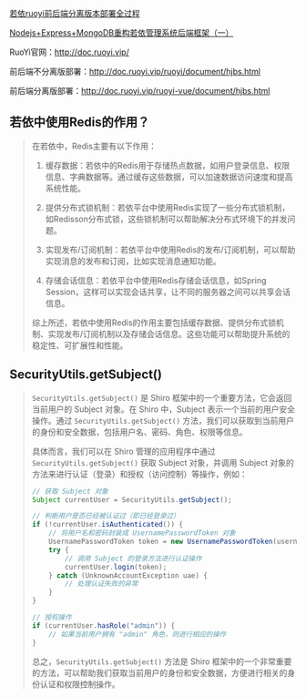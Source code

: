 [若依ruoyi前后端分离版本部署全过程](https://blog.csdn.net/fuckergod/article/details/117728822) 

[Nodejs+Express+MongoDB重构若依管理系统后端框架（一）](https://zhuanlan.zhihu.com/p/414545808) 

RuoYi官网：http://doc.ruoyi.vip/

前后端不分离版部署：http://doc.ruoyi.vip/ruoyi/document/hjbs.html

前后端分离版部署：http://doc.ruoyi.vip/ruoyi-vue/document/hjbs.html

## 若依中使用Redis的作用？

> 在若依中，Redis主要有以下作用：
>
> 1. 缓存数据：若依中的Redis用于存储热点数据，如用户登录信息、权限信息、字典数据等。通过缓存这些数据，可以加速数据访问速度和提高系统性能。
>
> 2. 提供分布式锁机制：若依平台中使用Redis实现了一些分布式锁机制，如Redisson分布式锁，这些锁机制可以帮助解决分布式环境下的并发问题。
>
> 3. 实现发布/订阅机制：若依平台中使用Redis的发布/订阅机制，可以帮助实现消息的发布和订阅，比如实现消息通知功能。
>
> 4. 存储会话信息：若依平台中使用Redis存储会话信息，如Spring Session，这样可以实现会话共享，让不同的服务器之间可以共享会话信息。
>
> 综上所述，若依中使用Redis的作用主要包括缓存数据、提供分布式锁机制、实现发布/订阅机制以及存储会话信息。这些功能可以帮助提升系统的稳定性、可扩展性和性能。

## SecurityUtils.getSubject()

> `SecurityUtils.getSubject()` 是 Shiro 框架中的一个重要方法，它会返回当前用户的 Subject 对象。在 Shiro 中，Subject 表示一个当前的用户安全操作。通过 `SecurityUtils.getSubject()` 方法，我们可以获取到当前用户的身份和安全数据，包括用户名、密码、角色、权限等信息。
>
> 具体而言，我们可以在 Shiro 管理的应用程序中通过 `SecurityUtils.getSubject()` 获取 Subject 对象，并调用 Subject 对象的方法来进行认证（登录）和授权（访问控制）等操作，例如：
>
> ```java
> // 获取 Subject 对象
> Subject currentUser = SecurityUtils.getSubject();
> 
> // 判断用户是否已经被认证过（即已经登录过）
> if (!currentUser.isAuthenticated()) {
>     // 将用户名和密码封装成 UsernamePasswordToken 对象
>     UsernamePasswordToken token = new UsernamePasswordToken(username, password);
>     try {
>         // 调用 Subject 的登录方法进行认证操作
>         currentUser.login(token); 
>     } catch (UnknownAccountException uae) {
>         // 处理认证失败的异常
>     }
> }
> 
> // 授权操作
> if (currentUser.hasRole("admin")) {
>     // 如果当前用户拥有 "admin" 角色，则进行相应的操作
> }
> ```
>
> 总之，`SecurityUtils.getSubject()` 方法是 Shiro 框架中的一个非常重要的方法，可以帮助我们获取当前用户的身份和安全数据，方便进行相关的身份认证和权限控制操作。

